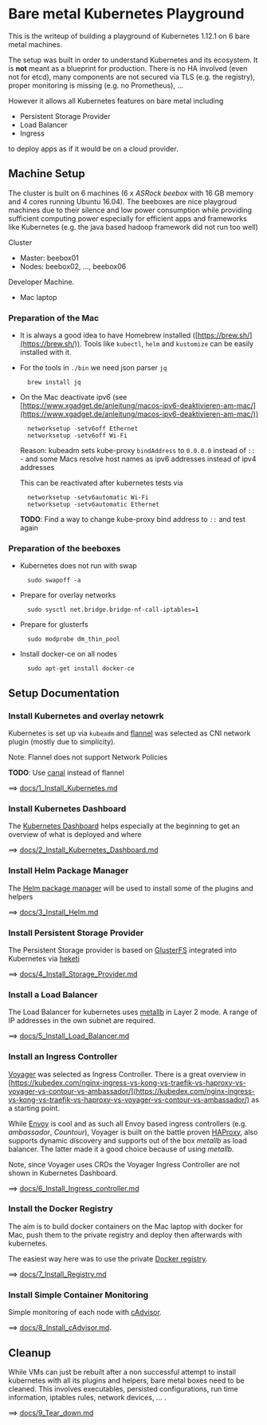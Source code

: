 # Bare metal Kubernetes Playground

This is the writeup of building a playground of Kubernetes 1.12.1 on 6 bare metal machines.

The setup was built in order to understand Kubernetes and its ecosystem. It is **not** meant as a blueprint for production. There is no HA involved (even not for etcd), many components are not secured via TLS (e.g. the registry), proper monitoring is missing (e.g. no Prometheus), ...

However it allows all Kubernetes features on bare metal including

- Persistent Storage Provider
- Load Balancer
- Ingress

to deploy apps as if it would be on a cloud provider.

## Machine Setup

The cluster is built on 6 machines (6 x *ASRock beebox* with 16 GB memory and 4 cores running Ubuntu 16.04). The beeboxes are nice playgroud machines due to their silence and low power consumption while providing sufficient computing power especially for efficient apps and frameworks like Kubernetes (e.g. the java based hadoop framework did not run too well)

Cluster

- Master: beebox01
- Nodes: beebox02, ..., beebox06

Developer Machine.

- Mac laptop

### Preparation of the Mac

- It is always a good idea to have Homebrew installed ([https://brew.sh/](https://brew.sh/)). Tools like `kubectl`, `helm` and `kustomize` can be easily installed with it.
- For the tools in `./bin` we need json parser `jq`

        brew install jq

- On the Mac deactivate ipv6 (see [https://www.xgadget.de/anleitung/macos-ipv6-deaktivieren-am-mac/](https://www.xgadget.de/anleitung/macos-ipv6-deaktivieren-am-mac/))

        networksetup -setv6off Ethernet
        networksetup -setv6off Wi-Fi

    Reason: kubeadm sets kube-proxy `bindAddress` to `0.0.0.0` instead of `::` - and some Macs resolve host names as ipv6 addresses instead of ipv4 addresses

    This can be reactivated after kubernetes tests via 

        networksetup -setv6automatic Wi-Fi 
        networksetup -setv6automatic Ethernet

    **TODO**: Find a way to change kube-proxy bind address to `::` and test again

### Preparation of the beeboxes

- Kubernetes does not run with swap

        sudo swapoff -a

- Prepare for overlay networks

        sudo sysctl net.bridge.bridge-nf-call-iptables=1

- Prepare for glusterfs

        sudo modprobe dm_thin_pool

- Install docker-ce on all nodes

        sudo apt-get install docker-ce


## Setup Documentation

### Install Kubernetes and overlay netowrk

Kubernetes is set up via `kubeadm` and [flannel](https://github.com/coreos/flannel) was selected as CNI network plugin (mostly due to simplicity).

Note: Flannel does not support Network Policies

**TODO**: Use [canal]() instead of flannel

==> [docs/1_Install_Kubernetes.md](docs/1_Install_Kubernetes.md)

### Install Kubernetes Dashboard

The [Kubernetes Dashboard](https://kubernetes.io/docs/tasks/access-application-cluster/web-ui-dashboard/) helps especially at the beginning to get an overview of what is deployed and where

==> [docs/2_Install_Kubernetes_Dashboard.md](docs/2_Install_Kubernetes_Dashboard.md)
    
### Install Helm Package Manager
    
The [Helm package manager](https://www.helm.sh/) will be used to install some of the plugins and helpers

==> [docs/3_Install_Helm.md](docs/3_Install_Helm.md)

### Install Persistent Storage Provider

The Persistent Storage provider is based on [GlusterFS](https://www.gluster.org/) integrated into Kubernetes via [heketi](https://github.com/heketi/heketi)

==> [docs/4_Install_Storage_Provider.md](docs/4_Install_Storage_Provider.md)

### Install a Load Balancer

The Load Balancer for kubernetes uses [metallb](https://metallb.universe.tf/) in Layer 2 mode. A range of IP addresses in the own subnet are required.

==> [docs/5_Install_Load_Balancer.md](docs/5_Install_Load_Balancer.md)

### Install an Ingress Controller

[Voyager](https://appscode.com/products/voyager/) was selected as Ingress Controller. There is a great overview in [https://kubedex.com/nginx-ingress-vs-kong-vs-traefik-vs-haproxy-vs-voyager-vs-contour-vs-ambassador/](https://kubedex.com/nginx-ingress-vs-kong-vs-traefik-vs-haproxy-vs-voyager-vs-contour-vs-ambassador/) as a starting point.

While [Envoy](https://github.com/envoyproxy/envoy) is cool and as such all Envoy based ingress controllers (e.g. *ambassador*, *Countour*), Voyager is built on the battle proven [HAProxy](http://www.haproxy.org/), also supports dynamic discovery and supports out of the box *metallb* as load balancer. The latter made it a good choice because of using *metallb*.

Note, since Voyager uses CRDs the Voyager Ingress Controller are not shown in Kubernetes Dashboard.

==> [docs/6_Install_Ingress_controller.md](docs/6_Install_Ingress_controller.md)

### Install the Docker Registry

The aim is to build docker containers on the Mac laptop with docker for Mac, push them to the private registry and deploy then afterwards with kubernetes.

The easiest way here was to use the private [Docker registry](https://docs.docker.com/registry/). 

==> [docs/7_Install_Registry.md](docs/7_Install_Registry.md)

### Install Simple Container Monitoring

Simple monitoring of each node with [cAdvisor](https://github.com/google/cadvisor).

==> [docs/8_Install_cAdvisor.md](docs/8_Install_cAdvisor.md).


## Cleanup

While VMs can just be rebuilt after a non successful attempt to install kubernetes with all its plugins and helpers, bare metal boxes need to be cleaned. This involves executables, persisted configurations, run time information, iptables rules, network devices, ... .

==> [docs/9_Tear_down.md](docs/9_Tear_down.md)
